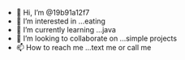 - 👋 Hi, I’m @19b91a12f7
- 👀 I’m interested in ...eating
- 🌱 I’m currently learning ...java
- 💞️ I’m looking to collaborate on ...simple projects
- 📫 How to reach me ...text me or call me

<!---
19b91a12f7/19b91a12f7 is a ✨ special ✨ repository because its `README.md` (this file) appears on your GitHub profile.
You can click the Preview link to take a look at your changes.
--->
